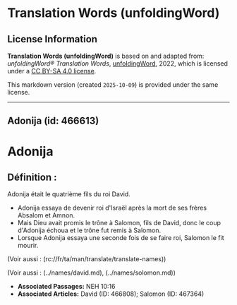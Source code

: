 # Translation Words (unfoldingWord)

## License Information

**Translation Words (unfoldingWord)** is based on and adapted from: _unfoldingWord® Translation Words_, [unfoldingWord](https://unfoldingword.org/utw), 2022, which is licensed under a [CC BY-SA 4.0 license](https://creativecommons.org/licenses/by-sa/4.0/legalcode.en).

This markdown version (created `2025-10-09`) is provided under the same license.



--------------------------------

## Adonija (id: 466613)

Adonija
=======

Définition :
------------

Adonija était le quatrième fils du roi David.

* Adonija essaya de devenir roi d'Israël après la mort de ses frères Absalom et Amnon.
* Mais Dieu avait promis le trône à Salomon, fils de David, donc le coup d'Adonija échoua et le trône fut remis à Salomon.
* Lorsque Adonija essaya une seconde fois de se faire roi, Salomon le fit mourir.

(Voir aussi : (rc://fr/ta/man/translate/translate\-names))

(Voir aussi : (../names/david.md), (../names/solomon.md))

* **Associated Passages:** NEH 10:16
* **Associated Articles:** David (ID: 466808); Salomon (ID: 467364)

